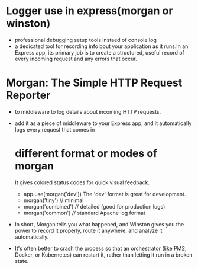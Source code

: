 # Logger use in express(morgan or winston)
- professional debugging setup tools instaed of console.log
- a dedicated tool for recording info bout your application as it runs.In an Express app, its primary job is to create a structured, useful record of every incoming request and any errors that occur.
# Morgan: The Simple HTTP Request Reporter
- to middleware to log details about incoming HTTP requests.
- add it as a piece of middleware to your Express app, and it automatically logs every request that comes in
  # different format or modes of morgan
  It gives colored status codes for quick visual feedback.
  - app.use(morgan('dev')) The 'dev' format is great for development.
  - morgan('tiny')       // minimal
  - morgan('combined')   // detailed (good for production logs)
  - morgan('common')     // standard Apache log format

- In short, Morgan tells you what happened, and Winston gives you the power to record it properly, route it anywhere, and analyze it automatically.

- It's often better to crash the process so that an orchestrator (like PM2, Docker, or Kubernetes) can restart it, rather than letting it run in a broken state.